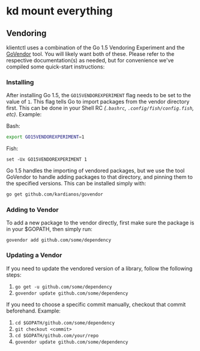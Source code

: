 
# kd mount everything


## Vendoring

klientctl uses a combination of the Go 1.5 Vendoring Experiment and the
[GoVendor](https://github.com/kardianos/govendor) tool. You will likely 
want both of these. Please refer to the respective documentation(s) as 
needed, but for convenience we've compiled some quick-start instructions:

### Installing

After installing Go 1.5, the `GO15VENDOREXPERIMENT` flag needs to be set 
to the value of `1`. This flag tells Go to import packages from the 
vendor directory first. This can be done in your Shell RC _(`.bashrc`, 
`.config/fish/config.fish`, etc)_. Example:

Bash:

```bash
export GO15VENDOREXPERIMENT=1
```

Fish:

```fish
set -Ux GO15VENDOREXPERIMENT 1
```

Go 1.5 handles the importing of vendored packages, but we use the tool 
GoVendor to handle adding packages to that directory, and pinning them to 
the specified versions. This can be installed simply with:

```bash
go get github.com/kardianos/govendor
```

### Adding to Vendor

To add a new package to the vendor directly, first make sure the package 
is in your $GOPATH, then simply run:

```
govendor add github.com/some/dependency
```

### Updating a Vendor

If you need to update the vendored version of a library, follow the 
following steps:

1. `go get -u github.com/some/dependency`
2. `govendor update github.com/some/dependency`

If you need to choose a specific commit manually, checkout that commit 
beforehand. Example:

1. `cd $GOPATH/github.com/some/dependency`
2. `git checkout <commit>`
3. `cd $GOPATH/github.com/your/repo`
4. `govendor update github.com/some/dependency`

